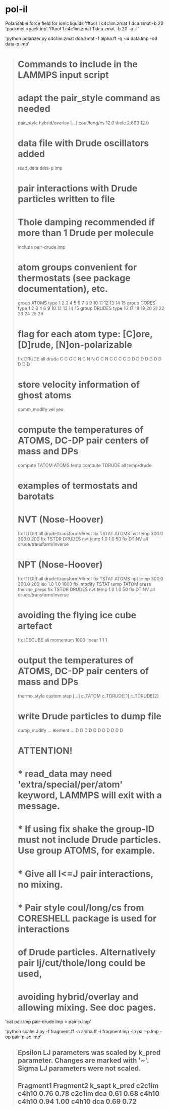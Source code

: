 # pol-il
Polarisable force field for ionic liquids
'fftool 1 c4c1im.zmat 1 dca.zmat -b 20
'packmol <pack.inp'
'fftool 1 c4c1im.zmat 1 dca.zmat -b 20 -a -l'

'python polarizer.py c4c1im.zmat dca.zmat -f alpha.ff -q -id data.lmp -od data-p.lmp'

> # Commands to include in the LAMMPS input script
> 
> # adapt the pair_style command as needed
> pair_style hybrid/overlay [...] coul/long/cs 12.0 thole 2.600 12.0
> 
> # data file with Drude oscillators added
> read_data data-p.lmp
> 
> # pair interactions with Drude particles written to file
> # Thole damping recommended if more than 1 Drude per molecule
> include pair-drude.lmp
> 
> # atom groups convenient for thermostats (see package documentation), etc.
> group ATOMS type 1 2 3 4 5 6 7 8 9 10 11 12 13 14 15
> group CORES type 1 2 3 4 6 9 10 12 13 14 15
> group DRUDES type 16 17 18 19 20 21 22 23 24 25 26
> 
> # flag for each atom type: [C]ore, [D]rude, [N]on-polarizable
> fix DRUDE all drude C C C C N C N N C C N C C C C D D D D D D D D D D D
> 
> # store velocity information of ghost atoms
> comm_modify vel yes
> 
> # compute the temperatures of ATOMS, DC-DP pair centers of mass and DPs
> compute TATOM ATOMS temp
> compute TDRUDE all temp/drude
> 
> # examples of termostats and barotats
> # NVT (Nose-Hoover)
> fix DTDIR all drude/transform/direct
> fix TSTAT ATOMS nvt temp 300.0 300.0 200
> fix TSTDR DRUDES nvt temp 1.0 1.0 50
> fix DTINV all drude/transform/inverse
> # NPT (Nose-Hoover)
> fix DTDIR all drude/transform/direct
> fix TSTAT ATOMS npt temp 300.0 300.0 200 iso 1.0 1.0 1000
> fix_modify TSTAT temp TATOM press thermo_press
> fix TSTDR DRUDES nvt temp 1.0 1.0 50
> fix DTINV all drude/transform/inverse
> 
> # avoiding the flying ice cube artefact
> fix ICECUBE all momentum 1000 linear 1 1 1
> 
> # output the temperatures of ATOMS, DC-DP pair centers of mass and DPs
> thermo_style custom step [...] c_TATOM c_TDRUDE[1] c_TDRUDE[2]
> 
> # write Drude particles to dump file
> dump_modify ... element ... D D D D D D D D D D D
> 
> # ATTENTION!
> #  * read_data may need 'extra/special/per/atom' keyword, LAMMPS will exit with a message.
> #  * If using fix shake the group-ID must not include Drude particles. Use group ATOMS, for example.
> #  * Give all I<=J pair interactions, no mixing.
> #  * Pair style coul/long/cs from CORESHELL package is used for interactions
> #    of Drude particles. Alternatively pair lj/cut/thole/long could be used,
> #    avoiding hybrid/overlay and allowing mixing. See doc pages.

'cat pair.lmp pair-drude.lmp >  pair-p.lmp'

'python scaleLJ.py -f fragment.ff -a alpha.ff -i fragment.inp -ip pair-p.lmp -op pair-p-sc.lmp'

> Epsilon LJ parameters was scaled by k_pred parameter. Changes are marked with '~'.
> Sigma LJ parameters were not scaled.
> --------------------------------------------------------------------
>  Fragment1	 Fragment2	  k_sapt	 k_pred
>     c2c1im	     c4h10	    0.76 	   0.78
>     c2c1im	       dca	    0.61 	   0.68
>      c4h10	     c4h10	    0.94 	   1.00
>      c4h10	       dca	    0.69 	   0.72
> --------------------------------------------------------------------
